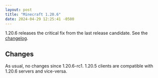 ```yaml
---
layout: post
title: "Minecraft 1.20.6"
date: 2024-04-29 12:25:41 -0500
---
```


1.20.6 releases the critical fix from the last release candidate. See the [changelog](https://www.minecraft.net/en-us/article/minecraft-java-edition-1-20-6).

## Changes

As usual, no changes since 1.20.6-rc1. 1.20.5 clients are compatible with 1.20.6 servers and vice-versa.

